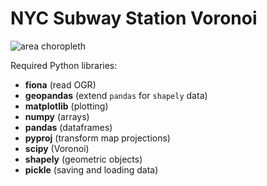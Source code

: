 NYC Subway Station Voronoi
==========================
![area
choropleth](https://raw.github.com/mhlinder/subway-map/master/save/choropleth.png)

Required Python libraries:
* **fiona** (read OGR)
* **geopandas** (extend `pandas` for `shapely` data)
* **matplotlib** (plotting)
* **numpy** (arrays)
* **pandas** (dataframes)
* **pyproj** (transform map projections)
* **scipy** (Voronoi)
* **shapely** (geometric objects)
* **pickle** (saving and loading data)
